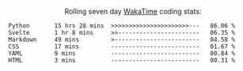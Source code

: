 <!--<p align="center">
  <img width="auto" src ="https://github-readme-stats.vercel.app/api/top-langs/?username=syrkis&layout=compact&hide_border=true&theme=darcula&bg_color=00000000&langs_count=6&hide=jupyter%20notebook,JavaScript,HTML" width = 400>
      <img src ="https://github-readme-streak-stats.herokuapp.com?user=syrkis&theme=darcula&hide_border=true&background=FFFFFF00" width = 400>

</p>-->
<p align="center">Rolling seven day <a href='https://wakatime.com/'> WakaTime</a> coding stats:</p>
<!--START_SECTION:waka-->

```text
Python       15 hrs 28 mins  >>>>>>>>>>>>>>>>>>>>>>---   86.06 %
Svelte       1 hr 8 mins     >>-----------------------   06.35 %
Markdown     49 mins         >------------------------   04.58 %
CSS          17 mins         -------------------------   01.67 %
YAML         9 mins          -------------------------   00.84 %
HTML         3 mins          -------------------------   00.31 %
```

<!--END_SECTION:waka-->
